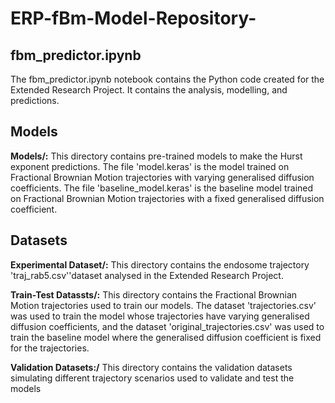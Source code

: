# ERP-fBm-Model-Repository-

## fbm_predictor.ipynb

The fbm_predictor.ipynb notebook contains the Python code created for the Extended Research Project. It contains the analysis, modelling, and predictions.

## Models

**Models/:** This directory contains pre-trained models to make the Hurst exponent predictions. The file 'model.keras' is the model trained on Fractional Brownian Motion trajectories with varying generalised diffusion coefficients. The file 'baseline_model.keras' is the baseline model trained on Fractional Brownian Motion trajectories with a fixed generalised diffusion coefficient.

## Datasets

**Experimental Dataset/:** This directory contains the endosome trajectory 'traj_rab5.csv''dataset analysed in the Extended Research Project.

**Train-Test Datassts/:** This directory contains the Fractional Brownian Motion trajectories used to train our models. The dataset 'trajectories.csv' was used to train the model whose trajectories have varying generalised diffusion coefficients, and the dataset 'original_trajectories.csv' was used to train the baseline model where the generalised diffusion coefficient is fixed for the trajectories.

**Validation Datasets:/** This directory contains the validation datasets simulating different trajectory scenarios used to validate and test the models
